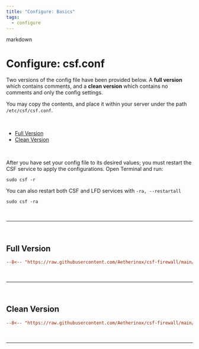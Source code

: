 ```yaml
---
title: "Configure: Basics"
tags:
  - configure
---
```


markdown
# Configure: csf.conf <!-- omit from toc -->
Two versions of the config file have been provided below. A **full version** which contains comments, and a **clean version** which contains no comments and only the config settings. 

You may copy the contents, and place it within your server under the path `/etc/csf/csf.conf`.

<br />

- [Full Version](#full-version)
- [Clean Version](#clean-version)

<br />

After you have set your config file to its desired values; you must restart the CSF service to apply the configurations. Open Terminal and run:

```shell
sudo csf -r
```

You can also restart both CSF and LFD services with `-ra, --restartall`
```shell
sudo csf -ra
```

<br />

---

<br />

## Full Version
```ini
--8<-- "https://raw.githubusercontent.com/Aetherinox/csf-firewall/main/extras/etc/csf/csf.conf"
```

<br />

---

<br />

## Clean Version
```ini
--8<-- "https://raw.githubusercontent.com/Aetherinox/csf-firewall/main/extras/etc/csf/csf.conf.clean"
```


<br />

---

<br />

